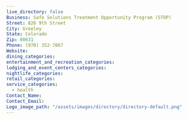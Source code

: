 ```yaml
---
live_directory: false
Business: Safe Solutions Treatment Opportunity Program (STOP)
Street: 826 9th Street
City: Greeley
State: Colorado
Zip: 80631
Phone: (970) 352-7867
Website:
dining_categories:
entertainment_and_recreation_categories:
lodging_and_event_centers_categories:
nightlife_categories:
retail_categories:
service_categories:
  - health
Contact_Name:
Contact_Email:
Logo_image_path: "/assets/images/directory/directory-default.png"
---
```



